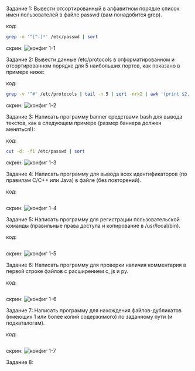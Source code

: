 Задание 1: 
Вывести отсортированный в алфавитном порядке список имен пользователей в файле passwd (вам понадобится grep).

код:
```bash
grep -o '^[^:]*' /etc/passwd | sort
```
скрин:
![конфиг 1-1](https://github.com/user-attachments/assets/0c83d86b-4462-480d-9c48-354f407d571d)


Задание 2: 
Вывести данные /etc/protocols в отформатированном и отсортированном порядке для 5 наибольших портов, как показано в примере ниже:

код:
```bash
grep -v '^#' /etc/protocols | tail -n 5 | sort -nrk2 | awk '{print $2, $1}'
```
скрин:
![конфиг 1-2](https://github.com/user-attachments/assets/0e3df6df-1993-4e96-a7cf-caf387ee14e9)


Задание 3: 
Написать программу banner средствами bash для вывода текстов, как в следующем примере (размер баннера должен меняться!):

код:
```bash
cut -d: -f1 /etc/passwd | sort
```
скрин:
![конфиг 1-3](https://github.com/user-attachments/assets/6c8dfab6-50d8-4304-b980-9d33db9666ad)


Задание 4: 
Написать программу для вывода всех идентификаторов (по правилам C/C++ или Java) в файле (без повторений).

код:
```bash

```

скрин:
![конфиг 1-4](https://github.com/user-attachments/assets/15e2a99b-ed49-476a-8588-0a7d0c153341)


Задание 5: 
Написать программу для регистрации пользовательской команды (правильные права доступа и копирование в /usr/local/bin).

код:
```bash

```

скрин:
![конфиг 1-5](https://github.com/user-attachments/assets/e8eadcf8-f6b6-466f-913b-f0bfa4e5e0e5)


Задание 6: 
Написать программу для проверки наличия комментария в первой строке файлов с расширением c, js и py.

код:
```bash

```

скрин:
![конфиг 1-6](https://github.com/user-attachments/assets/1cf06131-6e93-4976-9694-28c2419d97fd)


Задание 7: 
Написать программу для нахождения файлов-дубликатов (имеющих 1 или более копий содержимого) по заданному пути (и подкаталогам).

код:
```bash

```

скрин:
![конфиг 1-7](https://github.com/user-attachments/assets/01971fda-0e9f-4ce6-9a2e-8c16632944c3)


Задание 8: 

